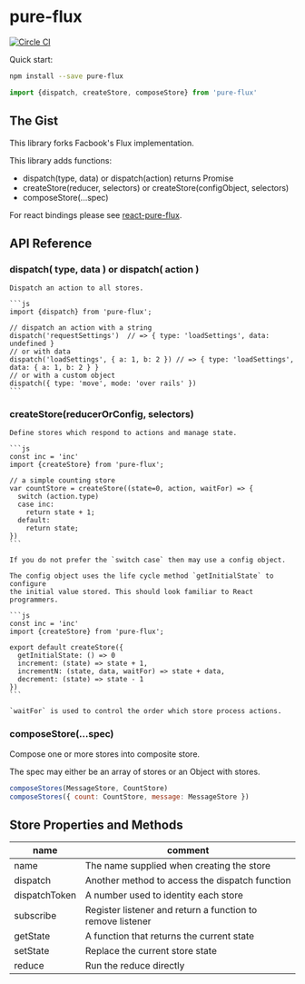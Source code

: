 # pure-flux

[![Circle CI](https://circleci.com/gh/WebsiteHQ/pure-flux/tree/master.svg?style=svg)](https://circleci.com/gh/WebsiteHQ/pure-flux/tree/master)

Quick start:

```sh
npm install --save pure-flux
```

```js
import {dispatch, createStore, composeStore} from 'pure-flux'
```

## The Gist

This library forks Facbook's Flux implementation.

This library adds functions:

  - dispatch(type, data) or dispatch(action) returns Promise
  - createStore(reducer, selectors) or createStore(configObject, selectors)
  - composeStore(...spec)

For react bindings please see [react-pure-flux](https://github.com/FunctionFoundry/react-pure-flux).

## API Reference

### dispatch( type, data ) or dispatch( action )

    Dispatch an action to all stores.

    ```js
    import {dispatch} from 'pure-flux';

    // dispatch an action with a string
    dispatch('requestSettings')  // => { type: 'loadSettings', data: undefined }
    // or with data
    dispatch('loadSettings', { a: 1, b: 2 }) // => { type: 'loadSettings', data: { a: 1, b: 2 } }
    // or with a custom object
    dispatch({ type: 'move', mode: 'over rails' })
    ```

### createStore(reducerOrConfig, selectors)

    Define stores which respond to actions and manage state.

    ```js
    const inc = 'inc'
    import {createStore} from 'pure-flux';

    // a simple counting store
    var countStore = createStore((state=0, action, waitFor) => {
      switch (action.type)
      case inc:
        return state + 1;
      default:
        return state;
    })
    ```

    If you do not prefer the `switch case` then may use a config object.

    The config object uses the life cycle method `getInitialState` to configure
    the initial value stored. This should look familiar to React programmers.

    ```js
    const inc = 'inc'
    import {createStore} from 'pure-flux';

    export default createStore({
      getInitialState: () => 0
      increment: (state) => state + 1,
      incrementN: (state, data, waitFor) => state + data,
      decrement: (state) => state - 1
    })
    ```

    `waitFor` is used to control the order which store process actions.

### composeStore(...spec)

  Compose one or more stores into composite store.

  The spec may either be an array of stores or an Object with stores.

  ```js
  composeStores(MessageStore, CountStore)
  composeStores({ count: CountStore, message: MessageStore })
  ```

## Store Properties and Methods

| name | comment |
|---------|------|
| name | The name supplied when creating the store |
| dispatch | Another method to access the dispatch function |
| dispatchToken | A number used to identity each store |
| subscribe | Register listener and return a function to remove listener |
| getState | A function that returns the current state |
| setState | Replace the current store state |
| reduce | Run the reduce directly |
